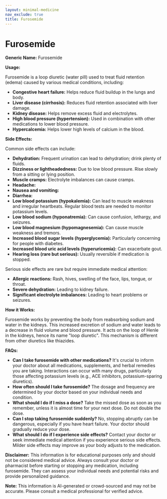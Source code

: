```yaml
---
layout: minimal-medicine
nav_exclude: true
title: Furosemide
---
```


# Furosemide

**Generic Name:** Furosemide

**Usage:**

Furosemide is a loop diuretic (water pill) used to treat fluid retention (edema) caused by various medical conditions, including:

* **Congestive heart failure:** Helps reduce fluid buildup in the lungs and body.
* **Liver disease (cirrhosis):**  Reduces fluid retention associated with liver damage.
* **Kidney disease:** Helps remove excess fluid and electrolytes.
* **High blood pressure (hypertension):**  Used in combination with other medications to lower blood pressure.
* **Hypercalcemia:**  Helps lower high levels of calcium in the blood.


**Side Effects:**

Common side effects can include:

* **Dehydration:**  Frequent urination can lead to dehydration; drink plenty of fluids.
* **Dizziness or lightheadedness:**  Due to low blood pressure.  Rise slowly from a sitting or lying position.
* **Muscle cramps:**  Electrolyte imbalances can cause cramps.
* **Headache:**
* **Nausea and vomiting:**
* **Diarrhea:**
* **Low blood potassium (hypokalemia):**  Can lead to muscle weakness and irregular heartbeats. Regular blood tests are needed to monitor potassium levels.
* **Low blood sodium (hyponatremia):** Can cause confusion, lethargy, and seizures.
* **Low blood magnesium (hypomagnesemia):** Can cause muscle weakness and tremors.
* **Increased blood sugar levels (hyperglycemia):**  Particularly concerning for people with diabetes.
* **Increased blood uric acid levels (hyperuricemia):** Can exacerbate gout.
* **Hearing loss (rare but serious):** Usually reversible if medication is stopped.


Serious side effects are rare but require immediate medical attention:

* **Allergic reactions:** Rash, hives, swelling of the face, lips, tongue, or throat.
* **Severe dehydration:**  Leading to kidney failure.
* **Significant electrolyte imbalances:**  Leading to heart problems or seizures.


**How it Works:**

Furosemide works by preventing the body from reabsorbing sodium and water in the kidneys.  This increased excretion of sodium and water leads to a decrease in fluid volume and blood pressure. It acts on the loop of Henle in the kidneys, hence its name "loop diuretic".  This mechanism is different from other diuretics like thiazides.

**FAQs:**

* **Can I take furosemide with other medications?**  It's crucial to inform your doctor about all medications, supplements, and herbal remedies you are taking.  Interactions can occur with many drugs, particularly those affecting potassium levels (e.g., ACE inhibitors, potassium-sparing diuretics).
* **How often should I take furosemide?**  The dosage and frequency are determined by your doctor based on your individual needs and condition.
* **What should I do if I miss a dose?**  Take the missed dose as soon as you remember, unless it is almost time for your next dose.  Do not double the dose.
* **Can I stop taking furosemide suddenly?**  No, stopping abruptly can be dangerous, especially if you have heart failure.  Your doctor should gradually reduce your dose.
* **What should I do if I experience side effects?**  Contact your doctor or seek immediate medical attention if you experience serious side effects.  Milder side effects may improve as your body adjusts to the medication.

**Disclaimer:** This information is for educational purposes only and should not be considered medical advice. Always consult your doctor or pharmacist before starting or stopping any medication, including furosemide. They can assess your individual needs and potential risks and provide personalized guidance.


**Note:** This information is AI-generated or crowd-sourced and may not be accurate. Please consult a medical professional for verified advice.